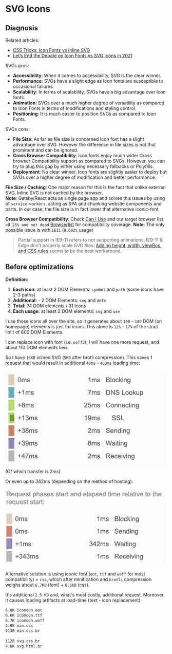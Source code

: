 # SVG Icons

## Diagnosis

Related articles:
* [CSS Tricks: Icon Fonts vs Inline SVG](https://css-tricks.com/icon-fonts-vs-svg/)
* [Let’s End the Debate on Icon Fonts vs SVG Icons in 2021](https://www.lambdatest.com/blog/its-2019-lets-end-the-debate-on-icon-fonts-vs-svg-icons/)

SVGs pros:
* __Accessibility__: When it comes to accessibility, SVG is the clear winner.
* __Performance__: SVGs have a slight edge as Icon fonts are susceptible to occasional failures.
* __Scalability__: In terms of scalability, SVGs have a big advantage over Icon fonts.
* __Animation__: SVGs over a much higher degree of versatility as compared to Icon Fonts in terms of modifications and styling control.
* __Positioning__: It is much easier to position SVGs as compared to Icon Fonts.

SVGs cons:
* __File Size__: As far as file size is concerned Icon font has a slight advantage over SVG. However the difference in file sizes is not that prominent and can be ignored.
* __Cross Browser Compatibility__: Icon fonts enjoy much wider Cross browser Compatibility support as compared to SVGs. However, you can try to plug this gap by either using necessary fallbacks or Polyfills.
* __Deployment__: No clear winner. Icon fonts are slightly easier to deploy but SVGs over a higher degree of modification and better performance.

**File Size / Caching**: One major reason for this is the fact that unlike external SVG, Inline SVG is not cached by the browser. \
**Note**: Gatsby/React acts as single page app and solves this issues by using of `service-workers`, acting as SPA
and chunking website components and parts. In our case, the file size is in fact lower that alternative iconic-font

**Cross Browser Compatibility**: Check [Can I Use](https://caniuse.com/?search=svg) and our target
browser list `>0.25% and not dead` [Browserlist](https://browserslist.dev/?q=PjAuMjUlIGFuZCBub3QgZGVhZA%3D%3D) for
compatibility coverage.
**Note**: The only possible issue is with `IE11` (`0.602%` usage)
> Partial support in IE9-11 refers to not supporting animations.
> IE9-11 &amp; Edge don't properly scale SVG files. <a href="https://codepen.io/tomByrer/pen/qEBbzw?editors=110">Adding height, width, viewBox, and CSS rules</a> seems to be the best workaround.

## Before optimizations
**Definition**:
1) **Each icon:** at least 2 DOM Elements: `symbol` and `path` (some icons have 2-3 paths)
2) **Additional:** - 2 DOM Elements: `svg` and `defs`
3) **Total:** 74 DOM elements / 31 Icons
4) **Each usage:** at least 2 DOM elements: `svg` and `use`

I use those icons all over the site, so it generates about `100` - `140` DOM (on homepage) elements is just for icons. This alone is `12%` - `17%` of the strict limit of 800 DOM Elements.

I can replace icon with font (i.e. `woff2`), I will have one more request, and about 110 DOM elements less.

So I have `16KB` inlined SVG (`5KB` after brotli compression). This saves 1 request that would result in additional `40ms` - `400ms` loading time:

![Additional Request time](images/external-font-loading.png)
(Of which transfer is 2ms)

Or even up to 342ms (depending on the method of hosting):

![Additional Request time](images/external-font-loading-v2.png)

Alternative solution is using iconic font (`eot`, `ttf` and `woff` for most compatibility) + `css`, which after minification
and `brotli` compression weighs about `6.7KB` (font) + `0.5KB` (css).

It's additional `2.5 KB` and, what's most costly, additional request. Moreover, it causes loading artifacts at load-time
(text - icon replacement)

```shell
6.8K icomoon.eot
6.6K icomoon.ttf
6.7K icomoon.woff
2.0K min.css
513B min.css.br

112B svg.css.br
4.6K svg.html.br
```
